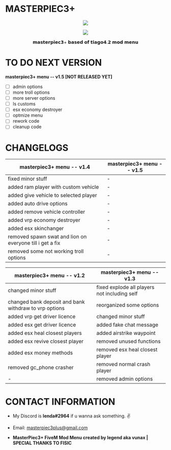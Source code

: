 # MASTERPIEC3+

<p align="center">
	<img src="https://i.postimg.cc/prz11dzH/m3.png">
</p>

<p align="center">
	<img src="https://i.imgur.com/7hVUKWZ.png">
</p>
<p align="center">
	𝗺𝗮𝘀𝘁𝗲𝗿𝗽𝗶𝗲𝗰𝟯+ 𝗯𝗮𝘀𝗲𝗱 𝗼𝗳 𝘁𝗶𝗮𝗴𝗼𝟰.𝟮 𝗺𝗼𝗱 𝗺𝗲𝗻𝘂	
</p>


# TO DO NEXT VERSION

**masterpiec3+ menu -- v1.5 [NOT RELEASED YET]**

- [ ] admin options
- [ ] more troll options
- [ ] more server options
- [ ] ls customs
- [ ] esx economy destroyer
- [ ] optmize menu
- [ ] rework code
- [ ] cleanup code

# CHANGELOGS

**masterpiec3+ menu -- v1.4** | **masterpiec3+ menu -- v1.5**
------------ | -------------
fixed minor stuff |- 
added ram player with custom vehicle |- 
added give vehicle to selected player |- 
added auto drive options |- 
added remove vehicle controller |- 
added vrp economy destroyer |- 
added esx skinchanger |- 
removed spawn swat and lion on everyone till i get a fix |- 
removed some not working troll options |- 

**masterpiec3+ menu -- v1.2** | **masterpiec3+ menu -- v1.3**
------------ | -------------
changed minor stuff | fixed explode all players not including self
changed bank deposit and bank withdraw to vrp options | reorganized some options
added vrp get driver licence | changed minor stuff
added esx get driver licence | added fake chat message
added esx heal closest players | added airstrike waypoint
added esx revive closest player | removed unused functions
added esx money methods | removed esx heal closest player
removed gc_phone crasher | removed normal crash player
-| removed admin options

# CONTACT INFORMATION
- My Discord is **lenda#2964** if u wanna ask something. ✌️

- Email: masterpiec3plus@gmail.com

- **MasterPiec3+ FiveM Mod Menu created by legend aka vunax | SPECIAL THANKS TO FISIC**
